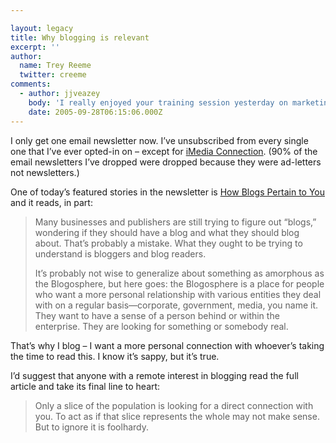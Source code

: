 ```yaml
---

layout: legacy
title: Why blogging is relevant
excerpt: ''
author:
  name: Trey Reeme
  twitter: creeme
comments:
  - author: jjveazey
    body: 'I really enjoyed your training session yesterday on marketing and the internet. I like the idea of blogging and would like to try and get all of our staff to participate in it. I am hoping to promote the idea and get it going asap. Again, thanks for an interesting and enlightning hour. janet'
    date: 2005-09-28T06:15:06.000Z
---
```


<p>I only get one email newsletter now.  I&#8217;ve unsubscribed from every single one that I&#8217;ve ever opted-in on &#8211; except for <a href='http://www.imediaconnection.com'>iMedia Connection</a>.  (90% of the email newsletters I&#8217;ve dropped were dropped because they were ad-letters not newsletters.)</p>
<p>One of today&#8217;s featured stories in the newsletter is <a href='http://www.imediaconnection.com/content/6616.asp'>How Blogs Pertain to You</a> and it reads, in part:</p>
<blockquote><p>Many businesses and publishers are still trying to figure out &#8220;blogs,&#8221; wondering if they should have a blog and what they should blog about. That&#8217;s probably a mistake. What they ought to be trying to understand is bloggers and blog readers.</p>
<p>It&#8217;s probably not wise to generalize about something as amorphous as the Blogosphere, but here goes: the Blogosphere is a place for people who want a more personal relationship with various entities they deal with on a regular basis&#8212;corporate, government, media, you name it. They want to have a sense of a person behind or within the enterprise. They are looking for something or somebody real. </p></blockquote>
<p>That&#8217;s why I blog &#8211; I want a more personal connection with whoever&#8217;s taking the time to read this.  I know it&#8217;s sappy, but it&#8217;s true.</p>
<p>I&#8217;d suggest that anyone with a remote interest in blogging read the full article and take its final line to heart:</p>
<blockquote>
<p>Only a slice of the population is looking for a direct connection with you. To act as if that slice represents the whole may not make sense. But to ignore it is foolhardy.</p>
</blockquote>